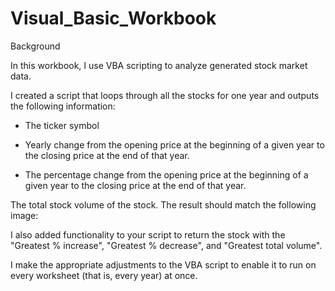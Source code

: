 # Visual_Basic_Workbook
Background

In this workbook, I use VBA scripting to analyze generated stock market data.

I created a script that loops through all the stocks for one year and outputs the following information:

- The ticker symbol

- Yearly change from the opening price at the beginning of a given year to the closing price at the end of that year.

- The percentage change from the opening price at the beginning of a given year to the closing price at the end of that year.

The total stock volume of the stock. The result should match the following image:

I also added functionality to your script to return the stock with the "Greatest % increase", "Greatest % decrease", and "Greatest total volume".

I make the appropriate adjustments to the VBA script to enable it to run on every worksheet (that is, every year) at once.
